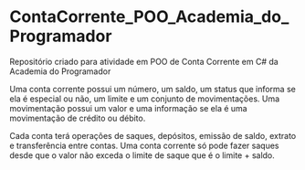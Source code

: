 # ContaCorrente_POO_Academia_do_Programador
Repositório criado para atividade em POO de Conta Corrente em C# da Academia do Programador

Uma conta corrente possui um número, um saldo, um status que
informa se ela é especial ou não, um limite e um conjunto de
movimentações. Uma movimentação possui um valor e uma
informação se ela é uma movimentação de crédito ou débito.

Cada conta terá operações de saques, depósitos, emissão de
saldo, extrato e transferência entre contas.
Uma conta corrente só pode fazer saques desde que o valor não
exceda o limite de saque que é o limite + saldo.
